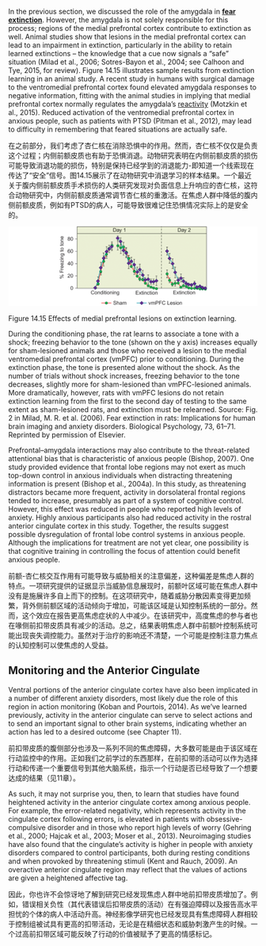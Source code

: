 In the previous section, we discussed the role of the amygdala in [**fear extinction**](https://www.nature.com/articles/4001939). However, the amygdala is not solely responsible for this process; regions of the medial prefrontal cortex contribute to extinction as well. Animal studies show that lesions in the medial prefrontal cortex can lead to an impairment in extinction, particularly in the ability to retain learned extinctions – the knowledge that a cue now signals a “safe” situation (Milad et al., 2006; Sotres-Bayon et al., 2004; see Calhoon and Tye, 2015, for review). Figure 14.15 illustrates sample results from extinction learning in an animal study. A recent study in humans with surgical damage to the ventromedial prefrontal cortex found elevated amygdala responses to negative information, fitting with the animal studies in implying that medial prefrontal cortex normally regulates the amygdala’s [reactivity](https://www.thefreedictionary.com/reactivity) (Motzkin et al., 2015). Reduced activation of the ventromedial prefrontal cortex in anxious people, such as patients with PTSD (Pitman et al., 2012), may lead to difficulty in remembering that feared situations are actually safe.

在之前部分，我们考虑了杏仁核在消除恐惧中的作用。然而，杏仁核不仅仅是负责这个过程；内侧前额皮质也有助于恐惧消退。动物研究表明在内侧前额皮质的损伤可能导致消退功能的损伤，特别是保持已经学到的消退能力-即知道一个线索现在传达了“安全”信号。图14.15展示了在动物研究中消退学习的样本结果。一个最近关于腹内侧前额皮质手术损伤的人类研究发现对负面信息上升响应的杏仁核，这符合动物研究中，内侧前额皮质通常调节杏仁核的重激活。在焦虑人群中降低的腹内侧前额皮质，例如有PTSD的病人，可能导致很难记住恐惧情况实际上的是安全的。

<img src='f1.png'/>

Figure 14.15 Effects of medial prefrontal lesions on extinction learning.

During the conditioning phase, the rat learns to associate a tone with a shock; freezing behavior to the tone (shown on the y axis) increases equally for sham-lesioned animals and those who received a lesion to the medial ventromedial prefrontal cortex (vmPFC) prior to conditioning. During the extinction phase, the tone is presented alone without the shock. As the number of trials without shock increases, freezing behavior to the tone decreases, slightly more for sham-lesioned than vmPFC-lesioned animals. More dramatically, however, rats with vmPFC lesions do not retain extinction learning from the first to the second day of testing to the same extent as sham-lesioned rats, and extinction must be relearned.
Source: Fig. 2 in Milad, M. R. et al. (2006). Fear extinction in rats: Implications for human brain imaging and anxiety disorders. Biological Psychology, 73, 61–71. Reprinted by permission of Elsevier.

Prefrontal–amygdala interactions may also contribute to the threat-related attentional bias that is characteristic of anxious people (Bishop, 2007). One study provided evidence that frontal lobe regions may not exert as much top-down control in anxious individuals when distracting threatening information is present (Bishop et al., 2004a). In this study, as threatening distractors became more frequent, activity in dorsolateral frontal regions tended to increase, presumably as part of a system of cognitive control. However, this effect was reduced in people who reported high levels of anxiety. Highly anxious participants also had reduced activity in the rostral anterior cingulate cortex in this study. Together, the results suggest possible dysregulation of frontal lobe control systems in anxious people. Although the implications for treatment are not yet clear, one possibility is that cognitive training in controlling the focus of attention could benefit anxious people.

前额-杏仁核交互作用有可能导致与威胁相关的注意偏差，这种偏差是焦虑人群的特点。一项研究提供的证据显示当威胁信息展现时，前额叶区域可能在焦虑人群中没有是施展许多自上而下的控制。在这项研究中，随着威胁分散因素变得更加频繁，背外侧前额区域的活动倾向于增加，可能该区域是认知控制系统的一部分。然而，这个效应在报告更高焦虑症状的人中减少。在该研究中，高度焦虑的参与者也在喙侧前扣带皮质具有减少的活动。总之，结果表明焦虑人群中前额叶控制系统可能出现丧失调控能力。虽然对于治疗的影响还不清楚，一个可能是控制注意力焦点的认知控制可以使焦虑的人受益。

## Monitoring and the Anterior Cingulate

Ventral portions of the anterior cingulate cortex have also been implicated in a number of different anxiety disorders, most likely due the role of this region in action monitoring (Koban and Pourtois, 2014). As we’ve learned previously, activity in the anterior cingulate can serve to select actions and to send an important signal to other brain systems, indicating whether an action has led to a desired outcome (see Chapter 11).

前扣带皮质的腹侧部分也涉及一系列不同的焦虑障碍，大多数可能是由于该区域在行动监控中的作用。正如我们之前学过的东西那样，在前扣带的活动可以作为选择行动和传递一个重要信号到其他大脑系统，指示一个行动是否已经导致了一个想要达成的结果（见11章）。

As such, it may not surprise you, then, to learn that studies have found heightened activity in the anterior cingulate cortex among anxious people. For example, the error-related negativity, which represents activity in the cingulate cortex following errors, is elevated in patients with obsessive-compulsive disorder and in those who report high levels of worry (Gehring et al., 2000; Hajcak et al., 2003; Moser et al., 2013). Neuroimaging studies have also found that the cingulate’s activity is higher in people with anxiety disorders compared to control participants, both during resting conditions and when provoked by threatening stimuli (Kent and Rauch, 2009). An overactive anterior cingulate region may reflect that the values of actions are given a heightened affective tag.

因此，你也许不会惊讶地了解到研究已经发现焦虑人群中地前扣带皮质增加了。例如，错误相关负性（其代表错误后扣带皮质的活动）在有强迫障碍以及报告高水平担忧的个体的病人中活动升高。神经影像学研究也已经发现具有焦虑障碍人群相较于控制组被试具有更高的扣带活动，无论是在精细状态和威胁刺激产生的时候。一个过高前扣带区域可能反映了行动的价值被赋予了更高的情感标记。
